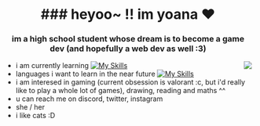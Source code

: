<h1 align="center">### heyoo~ !! im yoana ♥</h1>
<h3 align="center"> im a high school student whose dream is to become a game dev (and hopefully a web dev as well :3)</h3>
<img align="right" src="https://github.com/yoooniii/yoooniii/assets/116832176/d1e763a9-d91a-46f8-a9f0-ed35ff0e6bd4">

- i am currently learning [![My Skills](https://skillicons.dev/icons?i=java&theme=dark)](https://skillicons.dev)
- languages i want to learn in the near future [![My Skills](https://skillicons.dev/icons?i=js,html,css,cs&theme=dark)](https://skillicons.dev)
- i am interesed in gaming (current obsession is valorant :c, but i'd really like to play a whole lot of games), drawing, reading and maths ^^ 
- u can reach me on discord, twitter, instagram
- she / her
- i like cats :D

